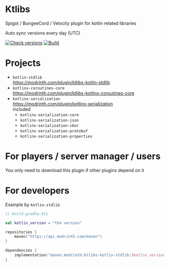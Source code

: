 # Ktlibs

Spigot / BungeeCord / Velocity plugin for kotlin related libraries

Auto sync versions every day (UTC)

[![Check versions](https://github.com/kotlin-libs-mcplg/ktlibs/actions/workflows/check.yml/badge.svg)](https://github.com/kotlin-libs-mcplg/ktlibs/actions/workflows/check.yml)
[![Build](https://github.com/kotlin-libs-mcplg/ktlibs/actions/workflows/build.yml/badge.svg)](https://github.com/kotlin-libs-mcplg/ktlibs/actions/workflows/build.yml)

# Projects

- `kotlin-stdlib`  
  https://modrinth.com/plugin/ktlibs-kotlin-stdlib
- `kotlinx-coroutines-core`  
  https://modrinth.com/plugin/ktlibs-kotlinx-coroutines-core
- `kotlinx-serialization`  
  https://modrinth.com/plugin/kotlinx-serialization  
  included
  - `kotlinx-serialization-core`
  - `kotlinx-serialization-json`
  - `kotlinx-serialization-cbor`
  - `kotlinx-serialization-protobuf`
  - `kotlinx-serialization-properties`

# For players / server manager / users

You only need to download this plugin if other plugins depend on it

# For developers

Example by `kotlin-stdlib`

```kts
// build.gradle.kts

val kotlin_version = "the version"

repositories {
    maven("https://api.modrinth.com/maven")
}

dependencies {
    implementation("maven.modrinth:ktlibs-kotlin-stdlib:$kotlin_version")
}

```
